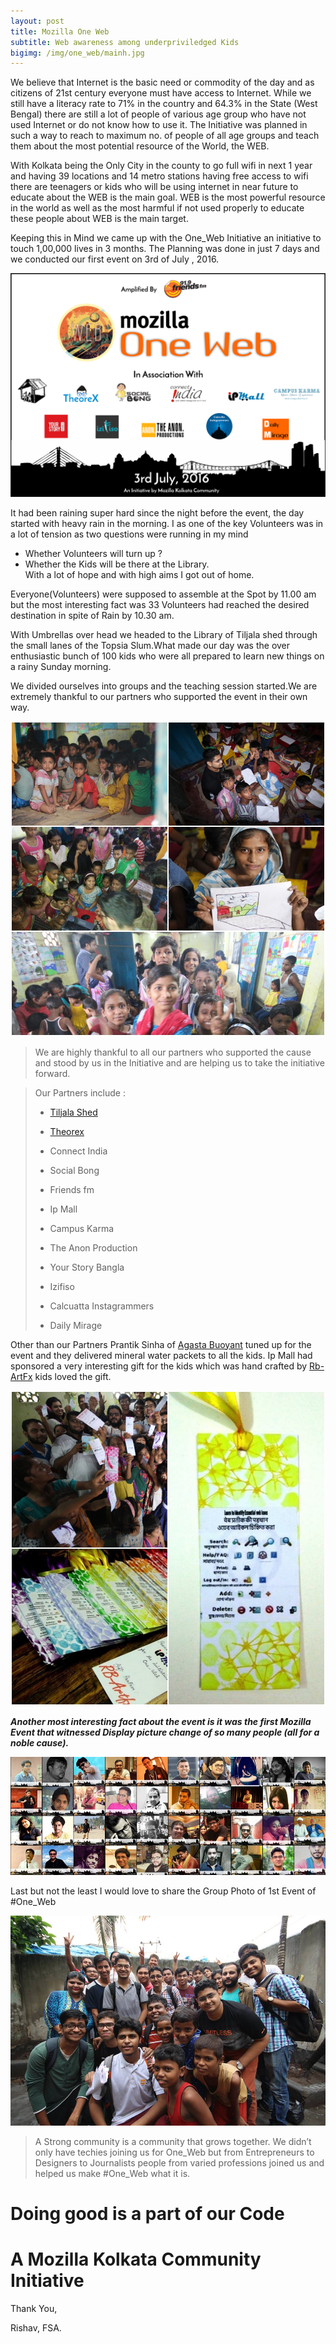 ```yaml
---
layout: post
title: Mozilla One Web
subtitle: Web awareness among underpriviledged Kids
bigimg: /img/one_web/mainh.jpg
---
```


We believe that Internet is the basic need or commodity of the day and as citizens of 21st century everyone must have access to Internet. While we still have a literacy rate to 71% in the country and 64.3% in the State (West Bengal) there are still a lot of people of various age group who have not used Internet or do not know how to use it. The Initiative was planned in such a way to reach to maximum no. of people of all age groups and teach them about the most potential resource of the World, the WEB.

With Kolkata being the Only City in the county to go full wifi in next 1 year and having 39 locations and 14 metro stations having free access to wifi there are teenagers or kids who will be using internet in near future to educate about the WEB is the main goal. WEB is the most powerful resource in the world as well as the most harmful if not used properly to educate these people about WEB is the main target.

Keeping this in Mind we came up with the One_Web Initiative an initiative to touch 1,00,000 lives in 3 months. The Planning was done in just 7 days and we conducted our first event on 3rd of July , 2016.

![One Web Poster](/img/one_web/OneWeb.png)

It had been raining super hard since the night before the event, the day started with heavy rain in the morning. I as one of the key Volunteers was in a lot of tension as two questions were running in my mind

* Whether Volunteers will turn up ?  
* Whether the Kids will be there at the Library.  
With a lot of hope and with high aims I got out of home.

Everyone(Volunteers) were supposed to assemble at the Spot by 11.00 am but the most interesting fact was 33 Volunteers had reached the desired destination in spite of Rain by 10.30 am.

With Umbrellas over head we headed to the Library of Tiljala shed through the small lanes of the Topsia Slum.What made our day was the over enthusiastic bunch of 100 kids who were all prepared to learn new things on a rainy Sunday morning.

We divided ourselves into groups and the teaching session started.We are extremely thankful to our partners who supported the event in their own way.

![comp1-1](/img/one_web/pjimage.jpg)

> We are highly thankful to all our partners who supported the cause and stood by us in the Initiative and are helping us to take the initiative forward.

>Our Partners include :
>
>* [Tiljala Shed](www.tished.com)             
>
>* [Theorex](www.theorex.tech)
>
>* Connect India                              
>
>* Social Bong
>
>* Friends fm                                 
>
>* Ip Mall
>
>* Campus Karma                            	 
>
>* The Anon Production
>
>* Your Story Bangla                          
>
>* Izifiso
>
>* Calcuatta Instagrammers                   
>
>* Daily Mirage


Other than our Partners Prantik Sinha of [Agasta Buoyant](www.agastyabuoyant.com) tuned up for the event and they delivered mineral water packets to all the kids. Ip Mall had sponsored a very interesting gift for the kids which was hand crafted by [Rb-ArtFx](www.facebook.com/rbartfx80) kids loved the gift.

![comp2-1](/img/one_web/pimage.jpg)

**_Another most interesting fact about the event is it was the first Mozilla Event that witnessed Display picture change of so many people (all for a noble cause)._**

![comp3](/img/one_web/mainh.jpg)

Last but not the least I would love to share the Group Photo of 1st Event of #One_Web

![comp4](/img/one_web/group.jpg)

>A Strong community is a community that grows together. We didn’t only have techies joining us for One_Web but from 
>Entrepreneurs to Designers to Journalists people from varied professions joined us and helped us make #One_Web what it is.

#                                         Doing good is a part of our Code

#                                         A Mozilla Kolkata Community Initiative

Thank You,  

Rishav, FSA.